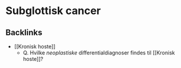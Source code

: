 # Subglottisk cancer
## Backlinks
* [[Kronisk hoste]]
	* Q. Hvilke *neoplastiske* differentialdiagnoser findes til [[Kronisk hoste]]?

<!-- #anki/deck/Medicine #anki/tag/med/Otolarynghology -->

<!-- {BearID:47AB7214-7F8E-49DD-B36B-290F746DAD1D-3083-0000097518E6FC0F} -->
